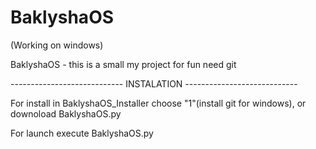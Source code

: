 # BaklyshaOS

(Working on windows)

BaklyshaOS - this is a small my project for fun
need git

---------------------------- INSTALATION ----------------------------

For install in BaklyshaOS_Installer choose "1"(install git for windows), or downoload BaklyshaOS.py

For launch execute BaklyshaOS.py
